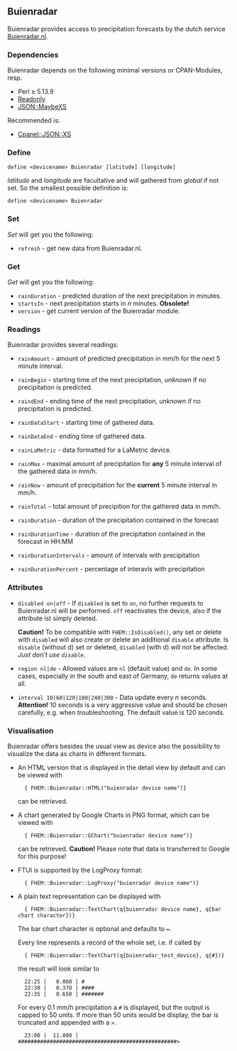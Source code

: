 <a name="Buienradar" />

## Buienradar
Buienradar provides access to precipitation forecasts by the dutch service [Buienradar.nl](https://www.buienradar.nl).

<span id="Buienradardependecies"></span>

### Dependencies
Buienradar depends on the following minimal versions or CPAN-Modules, <abbr>resp.</abbr> 

* Perl ≥ 5.13.9
* [Readonly](https://metacpan.org/pod/Readonly)
* [JSON::MaybeXS](https://metacpan.org/pod/JSON::MaybeXS)

Recommended is:

* [Cpanel::JSON::XS](https://metacpan.org/pod/Cpanel::JSON::XS)

<span id="Buienradardefine"></span>
### Define
    define <devicename> Buienradar [latitude] [longitude]

<var>latitude</var> and <var>longitude</var> are facultative and will gathered from <var>global</var> if not set.
So the smallest possible definition is:

    define <devicename> Buienradar
  
<span id="Buienradarset" />  

### Set
<var>Set</var> will get you the following:

* ``refresh``       - get new data from Buienradar.nl.

<span id="Buienradarget" />  

### Get
<var>Get</var> will get you the following:

* ``rainDuration``  - predicted duration of the next precipitation in minutes.
* ``startsIn``      - next precipitation starts in <var>n</var> minutes. **Obsolete!**
* ``version``       - get current version of the Buienradar module.

<span id="Buienradarreadings" />  

### Readings
Buienradar provides several readings:

* ``rainAmount``            - amount of predicted precipitation in mm/h for the next 5 minute interval.

* ``rainBegin``             - starting time of the next precipitation, <var>unknown</var> if no precipitation is predicted.

* ``raindEnd``              - ending time of the next precipitation, <var>unknown</var> if no precipitation is predicted.

* ``rainDataStart``         - starting time of gathered data.

* ``rainDataEnd``           - ending time of gathered data.

* ``rainLaMetric``          - data formatted for a LaMetric device.

* ``rainMax``               - maximal amount of precipitation for **any** 5 minute interval of the gathered data in mm/h.

* ``rainNow``               - amount of precipitation for the **current** 5 minute interval in mm/h.

* ``rainTotal``             - total amount of precipition for the gathered data in mm/h.

* ``rainDuration``          - duration of the precipitation contained in the forecast

* ``rainDurationTime``      - duration of the precipitation contained in the forecast in HH:MM

* ``rainDurationIntervals`` - amount of intervals with precipitation

* ``rainDurationPercent``   - percentage of interavls with precipitation

<span id="Buienradarattr" />

### Attributes
* <a name="disabled"></a> ``disabled on|off``   - If ``disabled`` is set to `on`, no further requests to Buienradar.nl will be performed. ``off`` reactivates the device, also if the attribute ist simply deleted.

    **Caution!** To be compatible with `FHEM::IsDisabled()`, any set or delete with `disabled` will also create or delete an additional `disable` attribute. Is `disable` (without d) set or deleted, `disabled` (with d) will not be affected. _Just don't use `disable`_.

* <a name="region"></a> ``region nl|de`` - Allowed values are ``nl`` (default value) and ``de``. In some cases, especially in the south and east of Germany, ``de`` returns values at all.

* <a name="interval"></a> ``interval 10|60|120|180|240|300`` - Data update every <var>n</var> seconds. **Attention!** 10 seconds is a very aggressive value and should be chosen carefully,  <abbr>e.g.</abbr> when troubleshooting. The default value is 120 seconds.  

### Visualisation
Buienradar offers besides the usual view as device also the possibility to visualize the data as charts in different formats.
* An HTML version that is displayed in the detail view by default and can be viewed with 
    
        { FHEM::Buienradar::HTML("buienradar device name")}

    can be retrieved.
    
* A chart generated by Google Charts in <abbr>PNG</abbr> format, which can be viewed with

        { FHEM::Buienradar::GChart("buienradar device name")}
        
    can be retrieved. **Caution!** Please note that data is transferred to Google for this purpose!
    
* <abbr>FTUI</abbr> is supported by the  LogProxy format:

        { FHEM::Buienradar::LogProxy("buienradar device name")}
        
* A plain text representation can be displayed with

        { FHEM::Buienradar::TextChart(q{buienradar device name}, q{bar chart character})}
        
    The bar chart character is optional and defaults to `=`.
    
    Every line represents a record of the whole set, i.e. if called by
    
        { FHEM::Buienradar::TextChart(q{buienradar_test_device}, q{#})}
    
    the result will look similar to
    
        22:25 |   0.060 | #
        22:30 |   0.370 | ####
        22:35 |   0.650 | #######
        
    For every 0.1 mm/h precipitation a ``#`` is displayed, but the output is capped to 50 units. If
    more than 50 units would be display, the bar is truncated and appended with a ``>``.
    
        23:00 |  11.800 | ##################################################>